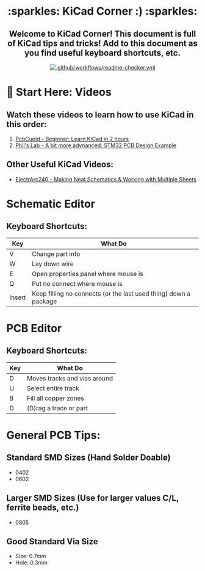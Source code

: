 <h1 align="center">
  :sparkles: KiCad Corner :) :sparkles:
</h1>

<h2 align="center">
  Welcome to KiCad Corner! This document is full of KiCad tips and tricks! Add to this document as you find useful keyboard shortcuts, etc.
</h2>

<div align="center">

  <a href="https://github.com/lifeparticle/Markdown-Cheatsheet/actions/workflows/readme-checker.yml">
    <img src="https://github.com/lifeparticle/Markdown-Cheatsheet/actions/workflows/readme-checker.yml/badge.svg" alt=".github/workflows/readme-checker.yml">
  </a>

</div>

# :round_pushpin: Start Here: Videos
## Watch these videos to learn how to use KiCad in this order:
 1. [PcbCupid - Beginner: Learn KiCad in 2 hours](https://www.youtube.com/watch?v=KgmsvopC9Qk)
 2. [Phil's Lab - A bit more advnanced: STM32 PCB Design Example](https://www.youtube.com/watch?v=aVUqaB0IMh4)
 
## Other Useful KiCad Videos:
-  [ElectrArc240 - Making Neat Schematics & Working with Multiple Sheets](https://www.youtube.com/watch?v=_iz7rFTQ4Ec)


# Schematic Editor
## Keyboard Shortcuts:
|Key| What Do              |
|---|----------------------|
|V  |Change part info|
|W  |Lay down wire|
|E  |Open properties panel where mouse is|
|Q  |Put no connect where mouse is|
|Insert|Keep filling no connects (or the last used thing) down a package|
</td></tr> </table>

# PCB Editor
## Keyboard Shortcuts:
|Key| What Do              |
|---|----------------------|
|D  |Moves tracks and vias around|
|U  |Select entire track|
|B  |Fill all copper zones|
|D  |(D)rag a trace or part|

# General PCB Tips:
## Standard SMD Sizes (Hand Solder Doable)
 - 0402
 - 0602

## Larger SMD Sizes (Use for larger values C/L, ferrite beads, etc.)
 - 0805
 
 ## Good Standard Via Size
  - Size: 0.7mm
  - Hole: 0.3mm
